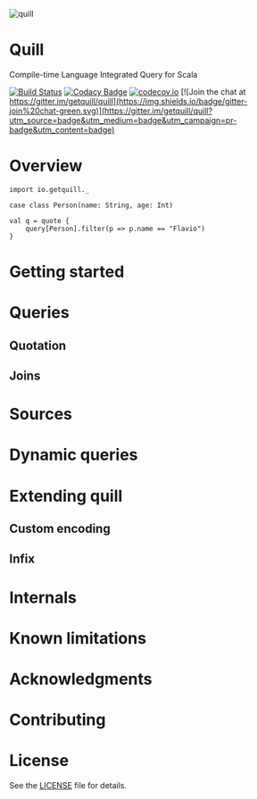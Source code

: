 ![quill](https://raw.githubusercontent.com/getquill/quill/master/quill.png)
# Quill
Compile-time Language Integrated Query for Scala

[![Build Status](https://img.shields.io/travis/getquill/quill.svg)](https://api.travis-ci.org/getquill/quill.svg?branch=master)
[![Codacy Badge](https://img.shields.io/codacy/36ab84c7ff43480489df9b7312a4bdc1.svg)](https://www.codacy.com/app/fwbrasil/quill)
[![codecov.io](https://img.shields.io/codecov/c/github/getquill/quill.svg)](http://codecov.io/github/getquill/quill?branch=master)
[![Join the chat at https://gitter.im/getquill/quill](https://img.shields.io/badge/gitter-join%20chat-green.svg)](https://gitter.im/getquill/quill?utm_source=badge&utm_medium=badge&utm_campaign=pr-badge&utm_content=badge)

# Overview #

```tut
import io.getquill._

case class Person(name: String, age: Int)

val q = quote {
	query[Person].filter(p => p.name == "Flavio")
}
```

# Getting started #


# Queries #

## Quotation ##

## Joins ##



# Sources #

# Dynamic queries #

# Extending quill #

## Custom encoding ##

## Infix ##

# Internals #

# Known limitations #

# Acknowledgments #

# Contributing #

# License #

See the [LICENSE](https://github.com/getquill/quill/blob/master/LICENSE.txt) file for details.